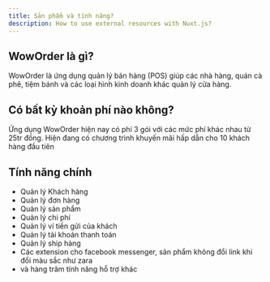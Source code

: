 ```yaml
---
title: Sản phẩm và tính năng?
description: How to use external resources with Nuxt.js?
---
```


## WowOrder là gì?
WowOrder là ứng dụng quản lý bán hàng (POS) giúp các nhà hàng, quán cà phê, tiệm bánh và các loại hình kinh doanh khác quản lý cửa hàng.

## Có bất kỳ khoản phí nào không?
Ứng dụng WowOrder hiện nay có phí 3 gói với các mức phí khác nhau từ 25tr đồng. Hiện đang có chương trình khuyến mãi hấp dẫn cho 10 khách hàng đầu tiên

## Tính năng chính
- Quản lý Khách hàng
- Quản lý đơn hàng
- Quản lý sản phẩm
- Quản lý chi phí
- Quản lý ví tiền gửi của khách
- Quản lý tài khoản thanh toán
- Quản lý ship hàng
- Các extension cho facebook messenger, sản phẩm không đổi link khi đổi màu sắc như zara
- và hàng trăm tính năng hỗ trợ khác
